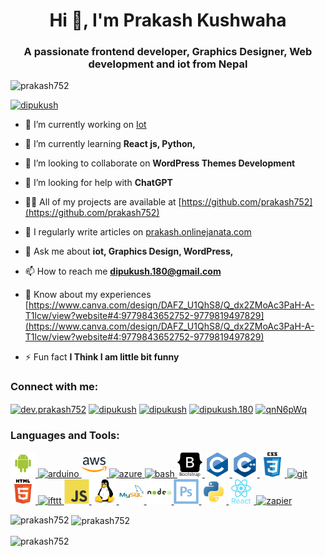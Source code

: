 <h1 align="center">Hi 👋, I'm Prakash Kushwaha</h1>
<h3 align="center">A passionate frontend developer, Graphics Designer, Web development and iot from Nepal</h3>

<p align="left"> <img src="https://komarev.com/ghpvc/?username=prakash752&label=Profile%20views&color=0e75b6&style=flat" alt="prakash752" /> </p>

<p align="left"> <a href="https://twitter.com/dipukush" target="blank"><img src="https://img.shields.io/twitter/follow/dipukush?logo=twitter&style=for-the-badge" alt="dipukush" /></a> </p>

- 🔭 I’m currently working on [Iot](https://github.com/prakash752/master-of-iot)

- 🌱 I’m currently learning **React js, Python,**

- 👯 I’m looking to collaborate on **WordPress Themes Development**

- 🤝 I’m looking for help with **ChatGPT**

- 👨‍💻 All of my projects are available at [https://github.com/prakash752](https://github.com/prakash752)

- 📝 I regularly write articles on [prakash.onlinejanata.com](prakash.onlinejanata.com)

- 💬 Ask me about **iot, Graphics Design, WordPress,**

- 📫 How to reach me **dipukush.180@gmail.com**

- 📄 Know about my experiences [https://www.canva.com/design/DAFZ_U1QhS8/Q_dx2ZMoAc3PaH-A-T1lcw/view?website#4:9779843652752-9779819497829](https://www.canva.com/design/DAFZ_U1QhS8/Q_dx2ZMoAc3PaH-A-T1lcw/view?website#4:9779843652752-9779819497829)

- ⚡ Fun fact **I Think I am little bit funny**

<h3 align="left">Connect with me:</h3>
<p align="left">
<a href="https://dev.to/dev.prakash752" target="blank"><img align="center" src="https://raw.githubusercontent.com/rahuldkjain/github-profile-readme-generator/master/src/images/icons/Social/devto.svg" alt="dev.prakash752" height="30" width="40" /></a>
<a href="https://twitter.com/dipukush" target="blank"><img align="center" src="https://raw.githubusercontent.com/rahuldkjain/github-profile-readme-generator/master/src/images/icons/Social/twitter.svg" alt="dipukush" height="30" width="40" /></a>
<a href="https://fb.com/dipukush" target="blank"><img align="center" src="https://raw.githubusercontent.com/rahuldkjain/github-profile-readme-generator/master/src/images/icons/Social/facebook.svg" alt="dipukush" height="30" width="40" /></a>
<a href="https://instagram.com/dipukush.180" target="blank"><img align="center" src="https://raw.githubusercontent.com/rahuldkjain/github-profile-readme-generator/master/src/images/icons/Social/instagram.svg" alt="dipukush.180" height="30" width="40" /></a>
<a href="https://discord.gg/qnN6pWq" target="blank"><img align="center" src="https://raw.githubusercontent.com/rahuldkjain/github-profile-readme-generator/master/src/images/icons/Social/discord.svg" alt="qnN6pWq" height="30" width="40" /></a>
</p>

<h3 align="left">Languages and Tools:</h3>
<p align="left"> <a href="https://developer.android.com" target="_blank" rel="noreferrer"> <img src="https://raw.githubusercontent.com/devicons/devicon/master/icons/android/android-original-wordmark.svg" alt="android" width="40" height="40"/> </a> <a href="https://www.arduino.cc/" target="_blank" rel="noreferrer"> <img src="https://cdn.worldvectorlogo.com/logos/arduino-1.svg" alt="arduino" width="40" height="40"/> </a> <a href="https://aws.amazon.com" target="_blank" rel="noreferrer"> <img src="https://raw.githubusercontent.com/devicons/devicon/master/icons/amazonwebservices/amazonwebservices-original-wordmark.svg" alt="aws" width="40" height="40"/> </a> <a href="https://azure.microsoft.com/en-in/" target="_blank" rel="noreferrer"> <img src="https://www.vectorlogo.zone/logos/microsoft_azure/microsoft_azure-icon.svg" alt="azure" width="40" height="40"/> </a> <a href="https://www.gnu.org/software/bash/" target="_blank" rel="noreferrer"> <img src="https://www.vectorlogo.zone/logos/gnu_bash/gnu_bash-icon.svg" alt="bash" width="40" height="40"/> </a> <a href="https://getbootstrap.com" target="_blank" rel="noreferrer"> <img src="https://raw.githubusercontent.com/devicons/devicon/master/icons/bootstrap/bootstrap-plain-wordmark.svg" alt="bootstrap" width="40" height="40"/> </a> <a href="https://www.cprogramming.com/" target="_blank" rel="noreferrer"> <img src="https://raw.githubusercontent.com/devicons/devicon/master/icons/c/c-original.svg" alt="c" width="40" height="40"/> </a> <a href="https://www.w3schools.com/cpp/" target="_blank" rel="noreferrer"> <img src="https://raw.githubusercontent.com/devicons/devicon/master/icons/cplusplus/cplusplus-original.svg" alt="cplusplus" width="40" height="40"/> </a> <a href="https://www.w3schools.com/css/" target="_blank" rel="noreferrer"> <img src="https://raw.githubusercontent.com/devicons/devicon/master/icons/css3/css3-original-wordmark.svg" alt="css3" width="40" height="40"/> </a> <a href="https://git-scm.com/" target="_blank" rel="noreferrer"> <img src="https://www.vectorlogo.zone/logos/git-scm/git-scm-icon.svg" alt="git" width="40" height="40"/> </a> <a href="https://www.w3.org/html/" target="_blank" rel="noreferrer"> <img src="https://raw.githubusercontent.com/devicons/devicon/master/icons/html5/html5-original-wordmark.svg" alt="html5" width="40" height="40"/> </a> <a href="https://ifttt.com/" target="_blank" rel="noreferrer"> <img src="https://www.vectorlogo.zone/logos/ifttt/ifttt-ar21.svg" alt="ifttt" width="40" height="40"/> </a> <a href="https://developer.mozilla.org/en-US/docs/Web/JavaScript" target="_blank" rel="noreferrer"> <img src="https://raw.githubusercontent.com/devicons/devicon/master/icons/javascript/javascript-original.svg" alt="javascript" width="40" height="40"/> </a> <a href="https://www.linux.org/" target="_blank" rel="noreferrer"> <img src="https://raw.githubusercontent.com/devicons/devicon/master/icons/linux/linux-original.svg" alt="linux" width="40" height="40"/> </a> <a href="https://www.mysql.com/" target="_blank" rel="noreferrer"> <img src="https://raw.githubusercontent.com/devicons/devicon/master/icons/mysql/mysql-original-wordmark.svg" alt="mysql" width="40" height="40"/> </a> <a href="https://nodejs.org" target="_blank" rel="noreferrer"> <img src="https://raw.githubusercontent.com/devicons/devicon/master/icons/nodejs/nodejs-original-wordmark.svg" alt="nodejs" width="40" height="40"/> </a> <a href="https://www.photoshop.com/en" target="_blank" rel="noreferrer"> <img src="https://raw.githubusercontent.com/devicons/devicon/master/icons/photoshop/photoshop-line.svg" alt="photoshop" width="40" height="40"/> </a> <a href="https://www.python.org" target="_blank" rel="noreferrer"> <img src="https://raw.githubusercontent.com/devicons/devicon/master/icons/python/python-original.svg" alt="python" width="40" height="40"/> </a> <a href="https://reactjs.org/" target="_blank" rel="noreferrer"> <img src="https://raw.githubusercontent.com/devicons/devicon/master/icons/react/react-original-wordmark.svg" alt="react" width="40" height="40"/> </a> <a href="https://zapier.com" target="_blank" rel="noreferrer"> <img src="https://www.vectorlogo.zone/logos/zapier/zapier-icon.svg" alt="zapier" width="40" height="40"/> </a> </p>

<p><img align="left" src="https://github-readme-stats.vercel.app/api/top-langs?username=prakash752&show_icons=true&locale=en&layout=compact" alt="prakash752" /></p>

<p>&nbsp;<img align="center" src="https://github-readme-stats.vercel.app/api?username=prakash752&show_icons=true&locale=en" alt="prakash752" /></p>

<p><img align="center" src="https://github-readme-streak-stats.herokuapp.com/?user=prakash752&" alt="prakash752" /></p>
